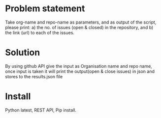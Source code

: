# Problem statement
Take org-name and repo-name as parameters, and as output of the script, please print: a) the no. of issues (open & closed) in the repository, and b) the link (url) to each of the issues.
# Solution
By using github API 
give the input as Organisation name and repo name,
once input is taken it will print the output(open & close issues) in json and stores to the results.json file
# Install
Python latest, 
REST API,
Pip install.
